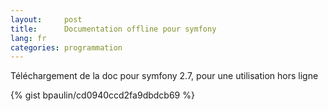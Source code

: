 ```yaml
---
layout:     post
title:      Documentation offline pour symfony
lang: fr
categories: programmation
---
```


Téléchargement de la doc pour symfony 2.7, pour une utilisation hors ligne

{% gist bpaulin/cd0940ccd2fa9dbdcb69 %}
